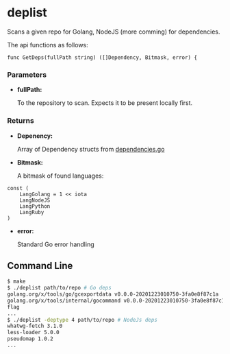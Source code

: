 # deplist

Scans a given repo for Golang, NodeJS (more comming) for dependencies.

The api functions as follows:

```
func GetDeps(fullPath string) ([]Dependency, Bitmask, error) {
```

### Parameters

* **fullPath:**

  To the repository to scan. Expects it to be present locally first.

### Returns

* **Depenency:**
  
  Array of Dependency structs from [dependencies.go](dependencies.go)


* **Bitmask:**

  A bitmask of found languages:

```
const (
	LangGolang = 1 << iota
	LangNodeJS
	LangPython
	LangRuby
)
```

* **error:**

  Standard Go error handling

## Command Line

```bash
$ make 
$ ./deplist path/to/repo # Go deps
golang.org/x/tools/go/gcexportdata v0.0.0-20201223010750-3fa0e8f87c1a
golang.org/x/tools/internal/gocommand v0.0.0-20201223010750-3fa0e8f87c1a
flag
...
$ ./deplist -deptype 4 path/to/repo # NodeJs deps
whatwg-fetch 3.1.0
less-loader 5.0.0
pseudomap 1.0.2
...
```
